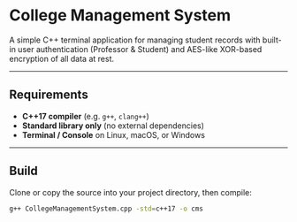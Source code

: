 # College Management System

A simple C++ terminal application for managing student records with built-in user authentication (Professor & Student) and AES-like XOR-based encryption of all data at rest.

---

## Requirements

- **C++17 compiler** (e.g. `g++`, `clang++`)  
- **Standard library only** (no external dependencies)  
- **Terminal / Console** on Linux, macOS, or Windows  

---

## Build

Clone or copy the source into your project directory, then compile:

```bash
g++ CollegeManagementSystem.cpp -std=c++17 -o cms
